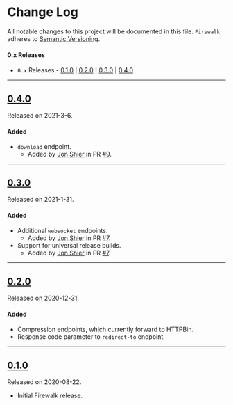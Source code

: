 # Change Log
All notable changes to this project will be documented in this file.
`Firewalk` adheres to [Semantic Versioning](https://semver.org/).

#### 0.x Releases
- `0.x` Releases - [0.1.0](#010) | [0.2.0](#020) | [0.3.0](#030) | [0.4.0](#040)

---

## [0.4.0](https://github.com/Alamofire/Firewalk/releases/tag/0.4.0)
Released on 2021-3-6.

#### Added
- `download` endpoint.
  - Added by [Jon Shier](https://github.com/jshier) in PR [#9](https://github.com/Alamofire/Firewalk/pull/9).

---

## [0.3.0](https://github.com/Alamofire/Firewalk/releases/tag/0.3.0)
Released on 2021-1-31.

#### Added
- Additional `websocket` endpoints.
  - Added by [Jon Shier](https://github.com/jshier) in PR [#7](https://github.com/Alamofire/Firewalk/pull/7).
- Support for universal release builds.
  - Added by [Jon Shier](https://github.com/jshier) in PR [#7](https://github.com/Alamofire/Firewalk/pull/7).

---

## [0.2.0](https://github.com/Alamofire/Firewalk/releases/tag/0.2.0)
Released on 2020-12-31.

#### Added
- Compression endpoints, which currently forward to HTTPBin.
- Response code parameter to `redirect-to` endpoint.

---

## [0.1.0](https://github.com/Alamofire/Firewalk/releases/tag/0.1.0)
Released on 2020-08-22.

- Initial Firewalk release.
